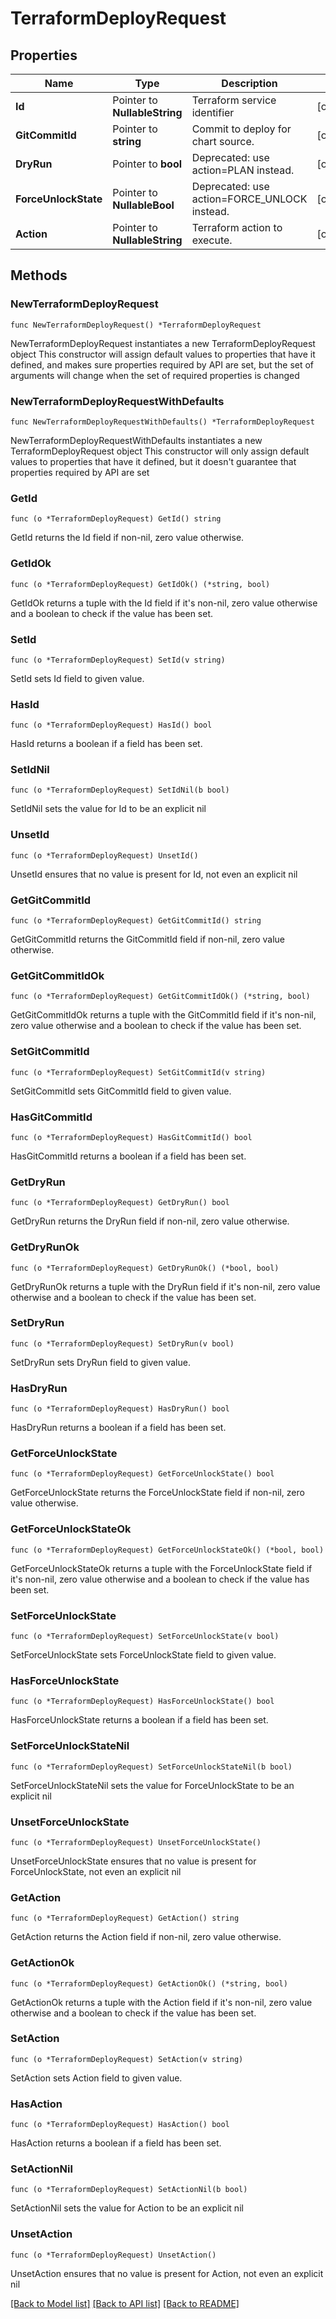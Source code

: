 # TerraformDeployRequest

## Properties

Name | Type | Description | Notes
------------ | ------------- | ------------- | -------------
**Id** | Pointer to **NullableString** | Terraform service identifier | [optional] 
**GitCommitId** | Pointer to **string** | Commit to deploy for chart source. | [optional] 
**DryRun** | Pointer to **bool** | Deprecated: use action&#x3D;PLAN instead. | [optional] 
**ForceUnlockState** | Pointer to **NullableBool** | Deprecated: use action&#x3D;FORCE_UNLOCK instead. | [optional] 
**Action** | Pointer to **NullableString** | Terraform action to execute. | [optional] 

## Methods

### NewTerraformDeployRequest

`func NewTerraformDeployRequest() *TerraformDeployRequest`

NewTerraformDeployRequest instantiates a new TerraformDeployRequest object
This constructor will assign default values to properties that have it defined,
and makes sure properties required by API are set, but the set of arguments
will change when the set of required properties is changed

### NewTerraformDeployRequestWithDefaults

`func NewTerraformDeployRequestWithDefaults() *TerraformDeployRequest`

NewTerraformDeployRequestWithDefaults instantiates a new TerraformDeployRequest object
This constructor will only assign default values to properties that have it defined,
but it doesn't guarantee that properties required by API are set

### GetId

`func (o *TerraformDeployRequest) GetId() string`

GetId returns the Id field if non-nil, zero value otherwise.

### GetIdOk

`func (o *TerraformDeployRequest) GetIdOk() (*string, bool)`

GetIdOk returns a tuple with the Id field if it's non-nil, zero value otherwise
and a boolean to check if the value has been set.

### SetId

`func (o *TerraformDeployRequest) SetId(v string)`

SetId sets Id field to given value.

### HasId

`func (o *TerraformDeployRequest) HasId() bool`

HasId returns a boolean if a field has been set.

### SetIdNil

`func (o *TerraformDeployRequest) SetIdNil(b bool)`

 SetIdNil sets the value for Id to be an explicit nil

### UnsetId
`func (o *TerraformDeployRequest) UnsetId()`

UnsetId ensures that no value is present for Id, not even an explicit nil
### GetGitCommitId

`func (o *TerraformDeployRequest) GetGitCommitId() string`

GetGitCommitId returns the GitCommitId field if non-nil, zero value otherwise.

### GetGitCommitIdOk

`func (o *TerraformDeployRequest) GetGitCommitIdOk() (*string, bool)`

GetGitCommitIdOk returns a tuple with the GitCommitId field if it's non-nil, zero value otherwise
and a boolean to check if the value has been set.

### SetGitCommitId

`func (o *TerraformDeployRequest) SetGitCommitId(v string)`

SetGitCommitId sets GitCommitId field to given value.

### HasGitCommitId

`func (o *TerraformDeployRequest) HasGitCommitId() bool`

HasGitCommitId returns a boolean if a field has been set.

### GetDryRun

`func (o *TerraformDeployRequest) GetDryRun() bool`

GetDryRun returns the DryRun field if non-nil, zero value otherwise.

### GetDryRunOk

`func (o *TerraformDeployRequest) GetDryRunOk() (*bool, bool)`

GetDryRunOk returns a tuple with the DryRun field if it's non-nil, zero value otherwise
and a boolean to check if the value has been set.

### SetDryRun

`func (o *TerraformDeployRequest) SetDryRun(v bool)`

SetDryRun sets DryRun field to given value.

### HasDryRun

`func (o *TerraformDeployRequest) HasDryRun() bool`

HasDryRun returns a boolean if a field has been set.

### GetForceUnlockState

`func (o *TerraformDeployRequest) GetForceUnlockState() bool`

GetForceUnlockState returns the ForceUnlockState field if non-nil, zero value otherwise.

### GetForceUnlockStateOk

`func (o *TerraformDeployRequest) GetForceUnlockStateOk() (*bool, bool)`

GetForceUnlockStateOk returns a tuple with the ForceUnlockState field if it's non-nil, zero value otherwise
and a boolean to check if the value has been set.

### SetForceUnlockState

`func (o *TerraformDeployRequest) SetForceUnlockState(v bool)`

SetForceUnlockState sets ForceUnlockState field to given value.

### HasForceUnlockState

`func (o *TerraformDeployRequest) HasForceUnlockState() bool`

HasForceUnlockState returns a boolean if a field has been set.

### SetForceUnlockStateNil

`func (o *TerraformDeployRequest) SetForceUnlockStateNil(b bool)`

 SetForceUnlockStateNil sets the value for ForceUnlockState to be an explicit nil

### UnsetForceUnlockState
`func (o *TerraformDeployRequest) UnsetForceUnlockState()`

UnsetForceUnlockState ensures that no value is present for ForceUnlockState, not even an explicit nil
### GetAction

`func (o *TerraformDeployRequest) GetAction() string`

GetAction returns the Action field if non-nil, zero value otherwise.

### GetActionOk

`func (o *TerraformDeployRequest) GetActionOk() (*string, bool)`

GetActionOk returns a tuple with the Action field if it's non-nil, zero value otherwise
and a boolean to check if the value has been set.

### SetAction

`func (o *TerraformDeployRequest) SetAction(v string)`

SetAction sets Action field to given value.

### HasAction

`func (o *TerraformDeployRequest) HasAction() bool`

HasAction returns a boolean if a field has been set.

### SetActionNil

`func (o *TerraformDeployRequest) SetActionNil(b bool)`

 SetActionNil sets the value for Action to be an explicit nil

### UnsetAction
`func (o *TerraformDeployRequest) UnsetAction()`

UnsetAction ensures that no value is present for Action, not even an explicit nil

[[Back to Model list]](../README.md#documentation-for-models) [[Back to API list]](../README.md#documentation-for-api-endpoints) [[Back to README]](../README.md)


